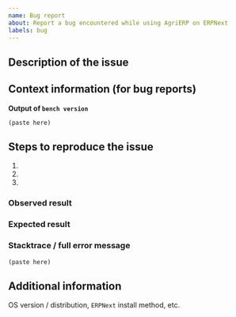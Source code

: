 ```yaml
---
name: Bug report
about: Report a bug encountered while using AgriERP on ERPNext
labels: bug
---
```


<!--
Welcome to ERPNext issue tracker! Before creating an issue, please heed the following:

1. This tracker should only be used to report bugs and request features / enhancements to ERPNext
    - For questions and general support, checkout the manual https://erpnext.com/docs/user/manual/en or use https://discuss.erpnext.com
    - For documentation issues, refer to https://github.com/frappe/erpnext_com
2. Use the search function before creating a new issue. Duplicates will be closed and directed to
   the original discussion.
3. When making a bug report, make sure you provide all required information. The easier it is for
   maintainers to reproduce, the faster it'll be fixed.
4. If you think you know what the reason for the bug is, share it with us. Maybe put in a PR 😉
-->

## Description of the issue

## Context information (for bug reports)

**Output of `bench version`**
```
(paste here)
```

## Steps to reproduce the issue

1.
2.
3.

### Observed result

### Expected result

### Stacktrace / full error message

```
(paste here)
```

## Additional information

OS version / distribution, `ERPNext` install method, etc.
